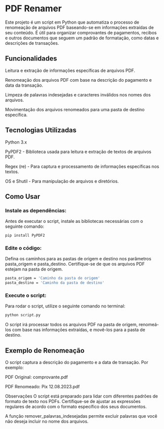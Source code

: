 # PDF Renamer
Este projeto é um script em Python que automatiza o processo de renomeação de arquivos PDF baseando-se em informações extraídas de seu conteúdo. É útil para organizar comprovantes de pagamentos, recibos e outros documentos que seguem um padrão de formatação, como datas e descrições de transações.

## Funcionalidades
Leitura e extração de informações específicas de arquivos PDF.

Renomeação dos arquivos PDF com base na descrição do pagamento e data da transação.

Limpeza de palavras indesejadas e caracteres inválidos nos nomes dos arquivos.

Movimentação dos arquivos renomeados para uma pasta de destino específica.

## Tecnologias Utilizadas
Python 3.x

PyPDF2 - Biblioteca usada para leitura e extração de textos de arquivos PDF.

Regex (re) - Para captura e processamento de informações específicas nos textos.

OS e Shutil - Para manipulação de arquivos e diretórios.

## Como Usar

### Instale as dependências:

Antes de executar o script, instale as bibliotecas necessárias com o seguinte comando:
```bash
pip install PyPDF2
```
### Edite o código:

Defina os caminhos para as pastas de origem e destino nos parâmetros pasta_origem e pasta_destino. Certifique-se de que os arquivos PDF estejam na pasta de origem.
```bash
pasta_origem = 'Caminho da pasta de origem'
pasta_destino = 'Caminho da pasta de destino'
```
### Execute o script:

Para rodar o script, utilize o seguinte comando no terminal:
```bash
python script.py
```

O script irá processar todos os arquivos PDF na pasta de origem, renomeá-los com base nas informações extraídas, e movê-los para a pasta de destino.

## Exemplo de Renomeação
O script captura a descrição do pagamento e a data de transação. Por exemplo:

PDF Original: comprovante.pdf

PDF Renomeado: Pix 12.08.2023.pdf

Observações
O script está preparado para lidar com diferentes padrões de formato de texto nos PDFs. Certifique-se de ajustar as expressões regulares de acordo com o formato específico dos seus documentos.

A função remover_palavras_indesejadas permite excluir palavras que você não deseja incluir no nome dos arquivos.
